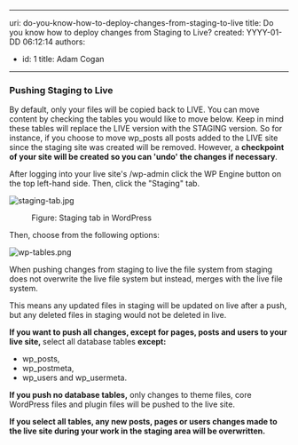 

---
uri: do-you-know-how-to-deploy-changes-from-staging-to-live
title: Do you know how to deploy changes from Staging to Live?
created: YYYY-01-DD 06:12:14
authors:
  - id: 1
    title: Adam Cogan
---




<span class='intro'> <h3 class="ssw15-rteElement-H3">Pushing Staging to Live<br></h3><p>By default, only your files will be copied back to LIVE. You can move content by checking the tables you would like to move below. Keep in mind these tables will replace the LIVE version with the STAGING version. So for instance, if you choose to move wp_posts all posts added to the LIVE site since the staging site was created will be removed. However, a <strong>checkpoint of your site will be created so you can 'undo' the changes if necessary</strong>. <br></p><p>After logging into your live site's /wp-admin click the WP Engine button on the top left-hand side. Then, click the &quot;Staging&quot; tab.<br></p><dl class="image"><dt> <img src="/PublishingImages/staging-tab.jpg" alt="staging-tab.jpg" /> <br>
   </dt><dd> Figure&#58; Staging tab in WordPress</dd></dl><p>Then, choose from the following options&#58;</p><dl class="image"><dt><img src="/PublishingImages/wp-tables.png" alt="wp-tables.png" /> </dt> </dl><p>
   <span>When pushing changes from staging to live the file system from staging does not overwrite the live file system but instead, merges with the live file system.&#160;</span></p><p>This means any updated files in staging will be updated on live after a push, but any deleted files in staging would not be deleted in live.</p><p>
   <strong>If you want to push all changes, except for pages, posts and users to your live site,&#160;</strong>select all database tables&#160;<strong>except&#58;</strong></p><ul><li>wp_posts,<br></li><li>wp_postmeta,<br></li><li>wp_users and wp_usermeta.<br></li></ul><p><strong>​If you push no database tables,</strong>&#160;only changes to theme files, core WordPress files and plugin files will be pushed to the live site.</p><p><strong>If you select all tables, any new posts, pages or users changes made to the live site during your work in the staging area will be overwritten.</strong></p> </span>




